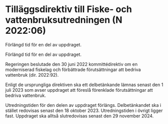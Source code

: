 # Tilläggsdirektiv till Fiske- och vattenbruksutredningen (N 2022:06)

Förlängd tid för en del av uppdraget.

Förlängd tid för en del av uppdraget.

Regeringen beslutade den 30 juni 2022 kommittédirektiv om en
moderniserad fiskelag och förbättrade förutsättningar att bedriva vattenbruk (dir. 2022:92).

Enligt de ursprungliga direktiven ska ett delbetänkande lämnas senast den 1
juli 2023 som avser uppdraget att föreslå förenklade förutsättningar att
bedriva vattenbruk.

Utredningstiden för den delen av uppdraget förlängs. Delbetänkandet ska i
stället redovisas senast den 18 oktober 2023. Utredningstiden i övrigt ligger
fast. Uppdraget ska alltså slutredovisas senast den 29 november 2024.
